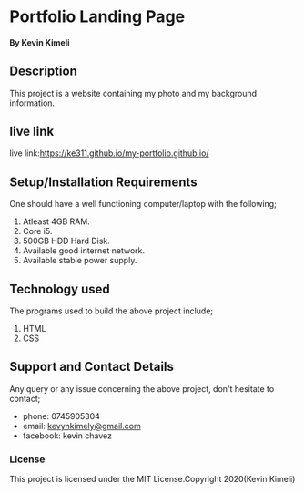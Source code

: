 
# Portfolio Landing Page

#### By Kevin Kimeli
## Description
This project is a website containing my photo and my background information.

## live link
live link:https://ke311.github.io/my-portfolio.github.io/


## Setup/Installation Requirements
One should have a well functioning computer/laptop with the following;
1. Atleast 4GB RAM.
2. Core i5.
3. 500GB HDD Hard Disk.
4. Available good internet network.
5. Available stable power supply.

## Technology used
The programs used to build the above project include;
1. HTML
2. CSS


## Support and Contact Details
Any query or any issue concerning the above project, don't hesitate to contact;
+ phone: 0745905304
+ email: kevynkimely@gmail.com
+ facebook: kevin chavez

### License
This project is licensed under the MIT License.Copyright 2020(Kevin Kimeli)